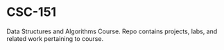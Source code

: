# CSC-151
Data Structures and Algorithms Course. Repo contains projects, labs, and related work pertaining to course. 
